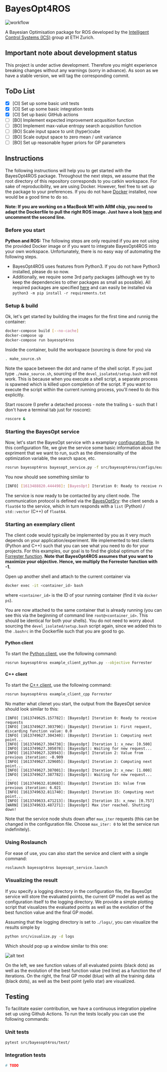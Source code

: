 # BayesOpt4ROS

![workflow](https://github.com/lukasfro/bayesopt4ros/actions/workflows/bayesopt4ros.yml/badge.svg)

A Bayesian Optimisation package for ROS developed by the [Intelligent Control Systems (ICS)](https://idsc.ethz.ch/research-zeilinger.html) group at ETH Zurich. 

## Important note about development status

This project is under active development.
Therefore you might experience breaking changes without any warnings (sorry in advance).
As soon as we have a stable version, we will tag the corresponding commit.

## ToDo List

- [x] [CI] Set up some basic unit tests
- [x] [CI] Set up some basic integration tests
- [x] [CI] Set up basic GitHub actions
- [ ] [BO] Implement expected improvement acqusition function
- [ ] [BO] Implement max-value entropy search acquisition function
- [ ] [BO] Scale input space to unit (hyper)cube
- [ ] [BO] Scale output space to zero mean / unit variance
- [ ] [BO] Set up reasonable hyper priors for GP parameters

## Instructions

The following instructions will help you to get started with the BayesOpt4ROS package.
Throughout the next steps, we assume that the root directory of this repository corresponds to you catkin workspace.
For sake of reproducibility, we are using Docker.
However, feel free to set up the package to your preferences.
If you do not have [Docker](https://www.docker.com/get-started) installed, now would be a good time to do so.

**Note: If you are working on a MacBook M1 with ARM chip, you need to adapt the Dockerfile to pull the right ROS image. Just have a look [here](Dockerfile) and uncomment the second line.**

### Before you start

**Python and ROS:**
The following steps are only required if you are not using the provided Docker image or if you want to integrate BayesOpt4ROS into your own workspace.
Unfortunately, there is no easy way of automating the following steps.

- BayesOpt4ROS uses features from Python3. 
  If you do not have Python3 installed, please do so now.
- Additionally, we require some 3rd party packages (although we try to keep the dependencies to other packages as small as possible).
  All required packages are specified [here](requirements.txt) and can easily be installed via `python3 -m pip install -r requirements.txt`

### Setup & build

Ok, let's get started by building the images for the first time and runnig the container:
```bash
docker-compose build [--no-cache]
docker-compose up
docker-compose run bayesopt4ros
```

Inside the container, build the workspace (sourcing is done for you) via
```bash
. make_source.sh
```

Note the space between the dot and name of the shell script.
If you just type `./make_source.sh`, sourcing of the `devel_isolated/setup.bash` will not work.
This is because when you execute a shell script, a separate process is spawned which is killed upon completion of the script.
If you want to execute the script within the current running process, you'll need to do this explicitly.

Start roscore (I prefer a detached process  - note the trailing `&` - such that I don't have a terminal tab just for roscore):
```bash
roscore &
```

### Starting the BayesOpt service

Now, let's start the BayesOpt service with a examplary [configuration file](src/bayesopt4ros/configs/example_config_forrrester.yaml).
In this configuration file, we give the service some basic information about the expriment that we want to run, such as the dimensionality of the optimization variable, the search space, etc.
```bash
rosrun bayesopt4ros bayesopt_service.py -f src/bayesopt4ros/configs/example_config_forrrester.yaml
```

You now should see something similar to 
```bash
[INFO] [1613488820.444498]: [BayesOpt] Iteration 0: Ready to receive requests
```

The service is now ready to be contacted by any client node.
The communication protocol is defined via the [BayesOptSrv](src/bayesopt4ros/srv/BayesOptSrv.srv): the client sends a `float64` to the service, which in turn responds with a `list` (Python) / `std::vector` (C++) of `float64`.

### Starting an exemplary client

The client code would typically be implemented by you as it very much depends on your application/experiment.
We implemented to test clients (Python and C++) such that you can see what you need to do for your projects.
For this examples, our goal is to find the global optimum of the [Forrester function](https://www.sfu.ca/~ssurjano/forretal08.html).
**Note that BayesOpt4ROS assumes that you want to maximize your objective. Hence, we multiply the Forrester function with -1.**

Open up another shell and attach to the current container via
```bash
docker exec -it <container_id> bash
```
where `<container_id>` is the ID of your running container (find it via `docker ps`). 

You are now attached to the same container that is already running (you can see this via the beginning of command line `root@<container_id>`. This should be identical for both your shells).
You do not need to worry about sourcing the `devel_isolated/setup.bash` script again, since we added this to the `.bashrc` in the Dockerfile such that you are good to go.

#### Python client

To start the [Python client](src/bayesopt4ros/example_clients/example_client_python.py), use the following command:
```bash
rosrun bayesopt4ros example_client_python.py --objective Forrester
```

#### C++ client

To start the [C++ client](src/bayesopt4ros/example_clients/example_client_cpp.cpp), use the following command:

```bash
rosrun bayesopt4ros example_client_cpp Forrester
```

No matter what clienet you start, the output from the BayesOpt service should look similar to this:

```
[INFO] [1613749625.157782]: [BayesOpt] Iteration 0: Ready to receive requests
[INFO] [1613749627.303790]: [BayesOpt] Iteration 1: First request, discarding function value: 0.0
[INFO] [1613749627.304340]: [BayesOpt] Iteration 1: Computing next point...
[INFO] [1613749627.304738]: [BayesOpt] Iteration 1: x_new: [0.500]
[INFO] [1613749627.305078]: [BayesOpt]: Waiting for new request...
[INFO] [1613749627.328943]: [BayesOpt] Iteration 2: Value from previous iteration: -0.909
[INFO] [1613749627.329605]: [BayesOpt] Iteration 2: Computing next point...
[INFO] [1613749627.387001]: [BayesOpt] Iteration 2: x_new: [1.000]
[INFO] [1613749627.387782]: [BayesOpt]: Waiting for new request...
...
[INFO] [1613749632.810683]: [BayesOpt] Iteration 15: Value from previous iteration: 6.021
[INFO] [1613749632.811740]: [BayesOpt] Iteration 15: Computing next point...
[INFO] [1613749633.471213]: [BayesOpt] Iteration 15: x_new: [0.757]
[WARN] [1613749633.487271]: [BayesOpt] Max iter reached. Shutting down!
```

Note that the service node shuts down after `max_iter` requests (this can be changed in the configuration file. Choose `max_iter: 0` to let the service run indefinitely).

### Using Roslaunch

For ease of use, you can also start the service and client with a single command:
```bash
roslaunch bayesopt4ros bayesopt_service.launch
```

### Visualizing the result

If you specify a logging directory in the configuration file, the BayesOpt service will store the evaluated points, the current GP model as well as the configuration itself to the logging directory.
We provide a simple plotting script that visualizes the evaluated points as well as the evolution of the best function value and the final GP model.

Assuming that the logging directory is set to `./logs/`, you can visualize the results simple by

```bash
python src/visualize.py -d logs
```

Which should pop up a window similar to this one:

![alt text](doc/readme_example_visualization.png)

On the left, we see function values of all evaluated points (black dots) as well as the evolution of the best function value (red line) as a function the of iterations.
On the right, the final GP model (blue) with all the training data (black dots), as well as the best point (yello star) are visualized.

## Testing

To facilitate easier contribution, we have a continuous integration pipeline set up using Github Actions.
To run the tests locally you can use the following commands:

### Unit tests
```bash
pytest src/bayesopt4ros/test/
```

### Integration tests
```bash
# TODO
```
